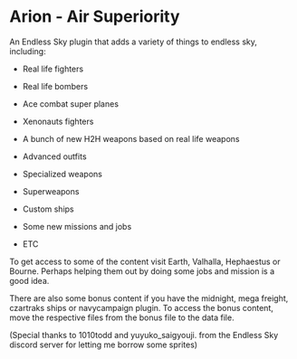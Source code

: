 # Arion - Air Superiority
An Endless Sky plugin that adds a variety of things to endless sky, including: 

- Real life fighters
  
- Real life bombers
  
- Ace combat super planes
  
- Xenonauts fighters
  
- A bunch of new H2H weapons based on real life weapons
  
- Advanced outfits
  
- Specialized weapons
  
- Superweapons
  
- Custom ships
  
- Some new missions and jobs
  
- ETC

To get access to some of the content visit Earth, Valhalla, Hephaestus or Bourne. Perhaps helping them out by doing some jobs and mission is a good idea.

There are also some bonus content if you have the midnight, mega freight, czartraks ships or navycampaign plugin. To access the bonus content, move the respective files from the bonus file to the data file.

(Special thanks to 1010todd and yuyuko_saigyouji. from the Endless Sky discord server for letting me borrow some sprites)
